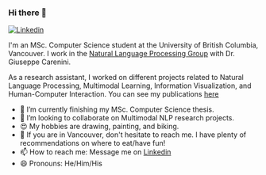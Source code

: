 ### Hi there 👋

[![Linkedin](https://img.shields.io/badge/-LinkedIn-blue?style=flat&logo=Linkedin&logoColor=white&link=https://www.linkedin.com/in/felipegonzalezpizarro/)](https://www.linkedin.com/in/felipegonzalezpizarro/)

I'm an MSc. Computer Science student at the University of British Columbia, Vancouver. I work in the [Natural Language Processing Group](https://nlp.cs.ubc.ca/)  with Dr. Giuseppe Carenini. 

As a research assistant, I worked on different projects related to Natural Language Processing, Multimodal Learning, Information Visualization, and Human-Computer Interaction.  You can see my publications [here](https://scholar.google.com/citations?user=DXmTuHwAAAAJ&hl) 

- 🔭 I’m currently finishing my MSc. Computer Science thesis. 
- 👯 I’m looking to collaborate on Multimodal NLP research projects. 
- 😍 My hobbies are drawing, painting, and biking.
- 💬 If you are in Vancouver, don't hesitate to reach me. I have plenty of recommendations on where to eat/have fun!
- 📫 How to reach me: Message me on [Linkedin](https://www.linkedin.com/in/felipegonzalezpizarro/)
- 😄 Pronouns: He/Him/His
